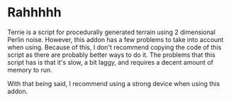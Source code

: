 # Rahhhhh
Terrie is a script for procedurally generated terrain using 2 dimensional Perlin noise. However, this addon has a few problems to take into account when using. Because of this, I don't recommend copying the code of this script as there are probably better ways to do it. The problems that this script has is that it's slow, a bit laggy, and requires a decent amount of memory to run.

With that being said, I recommend using a strong device when using this addon.

